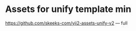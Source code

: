 Assets for unify template min
===================================

https://github.com/skeeks-com/yii2-assets-unify-v2 — full

